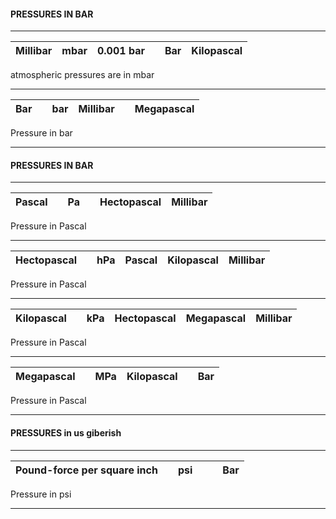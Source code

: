 #### PRESSURES IN BAR ####

-------------
| Millibar | mbar | 0.001 bar |  | Bar | Kilopascal | 
|-|-|-|-|-|-|

atmospheric pressures are in mbar

-------------
| Bar |  | bar | Millibar |  | Megapascal | 
|-|-|-|-|-|-|

Pressure in bar

-------------

#### PRESSURES IN BAR ####

-------------
| Pascal |  | Pa |  | Hectopascal | Millibar | 
|-|-|-|-|-|-|

Pressure in Pascal

-------------
| Hectopascal |  | hPa | Pascal | Kilopascal | Millibar | 
|-|-|-|-|-|-|

Pressure in Pascal

-------------
| Kilopascal |  | kPa | Hectopascal | Megapascal | Millibar  | 
|-|-|-|-|-|-|

Pressure in Pascal

-------------
| Megapascal |  | MPa | Kilopascal |  | Bar | 
|-|-|-|-|-|-|

Pressure in Pascal

-------------

#### PRESSURES in us giberish ####

-------------
| Pound-force per square inch |  | psi |  |  | Bar | 
|-|-|-|-|-|-|

Pressure in psi

-------------







